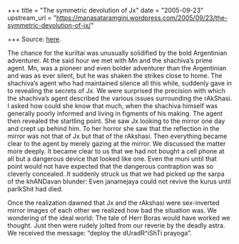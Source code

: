 +++
title = "The symmetric devolution of Jx"
date = "2005-09-23"
upstream_url = "https://manasataramgini.wordpress.com/2005/09/23/the-symmetric-devolution-of-jx/"

+++
Source: [here](https://manasataramgini.wordpress.com/2005/09/23/the-symmetric-devolution-of-jx/).

The chance for the kuriltai was unusually solidified by the bold Argentinian adventurer. At the said hour we met with Mn and the shachiva’s prime agent. Mn, was a pioneer and even bolder adventurer than the Argentinian and was as ever silent, but he was shaken the strikes close to home. The shachiva’s agent who had maintained silence all this while, suddenly gave in to revealing the secrets of Jx. We were surprised the precision with which the shachiva’s agent described the various issues surrounding the rAkShasi. I asked how could she know that much, when the shachiva himself was generally poorly informed and living in figments of his making. The agent then revealed the startling point. She saw Jx looking to the mirror one day and crept up behind him. To her horror she saw that the reflection in the mirror was not that of Jx but that of the rAkshasi. Then everything became clear to the agent by merely gazing at the mirror. We discussed the matter more deeply. It became clear to us that we had not bought a cell phone at all but a dangerous device that looked like one. Even the muni until that point would not have expected that the dangerous contraption was so cleverly concealed. It suddenly struck us that we had picked up the sarpa of the khANDavan blunder: Even janamejaya could not revive the kurus until parIkShit had died.

Once the realization dawned that Jx and the rAkshasi were sex-inverted mirror images of each other we realized how bad the situation was. We wondering of the ideal world: The tale of Herr Boras would have worked we thought. Just then were rudely jolted from our reverie by the deadly astra. We received the message: “deploy the dUradR^iShTi prayoga”.

